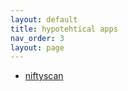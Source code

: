 ```yaml
---
layout: default
title: hypotehtical apps
nav_order: 3
layout: page
---
```


- [niftyscan](../apps/niftyscan/)
